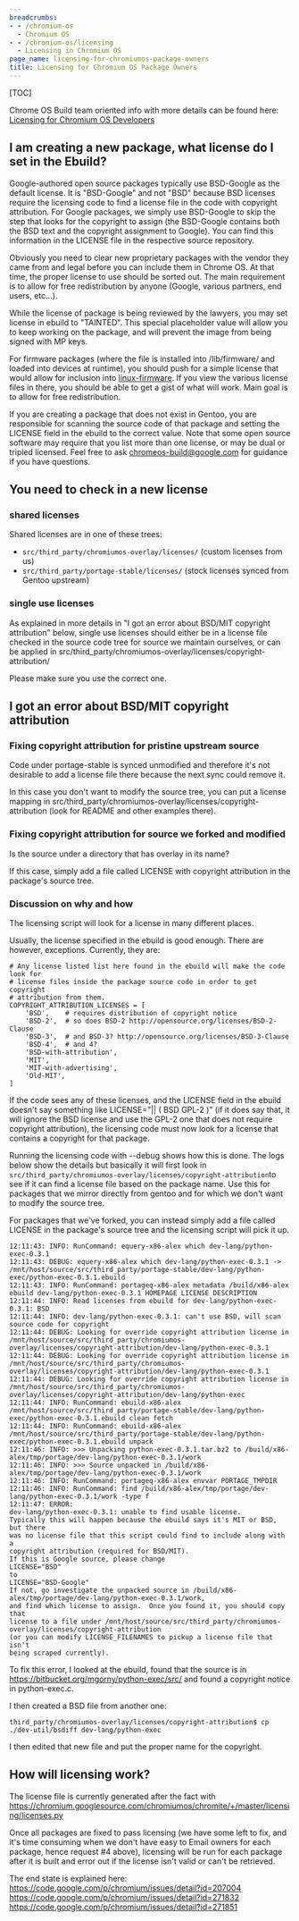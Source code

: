 ```yaml
---
breadcrumbs:
- - /chromium-os
  - Chromium OS
- - /chromium-os/licensing
  - Licensing in Chromium OS
page_name: licensing-for-chromiumos-package-owners
title: Licensing for Chromium OS Package Owners
---
```


[TOC]

Chrome OS Build team oriented info with more details can be found here:
[Licensing for Chromium OS
Developers](/chromium-os/licensing/licensing-for-chromiumos-developers)

## I am creating a new package, what license do I set in the Ebuild?

Google-authored open source packages typically use BSD-Google as the default
license. It is "BSD-Google" and not "BSD" because BSD licenses require the
licensing code to find a license file in the code with copyright attribution.
For Google packages, we simply use BSD-Google to skip the step that looks for
the copyright to assign (the BSD-Google contains both the BSD text and the
copyright assignment to Google). You can find this information in the LICENSE
file in the respective source repository.

Obviously you need to clear new proprietary packages with the vendor they came
from and legal before you can include them in Chrome OS. At that time, the
proper license to use should be sorted out. The main requirement is to allow for
free redistribution by anyone (Google, various partners, end users, etc...).

While the license of package is being reviewed by the lawyers, you may set
license in ebuild to "TAINTED". This special placeholder value will allow you to
keep working on the package, and will prevent the image from being signed with
MP keys.

For firmware packages (where the file is installed into /lib/firmware/ and
loaded into devices at runtime), you should push for a simple license that would
allow for inclusion into
[linux-firmware](https://chromium.googlesource.com/chromiumos/third_party/linux-firmware/+/master/).
If you view the various license files in there, you should be able to get a gist
of what will work. Main goal is to allow for free redistribution.

If you are creating a package that does not exist in Gentoo, you are responsible
for scanning the source code of that package and setting the LICENSE field in
the ebuild to the correct value. Note that some open source software may require
that you list more than one license, or may be dual or tripled licensed. Feel
free to ask [chromeos-build@google.com](mailto:chromeos-build@google.com) for
guidance if you have questions.

## You need to check in a new license

### shared licenses

Shared licenses are in one of these trees:

*   `src/third_party/chromiumos-overlay/licenses/` (custom licenses from
            us)
*   `src/third_party/portage-stable/licenses/` (stock licenses synced
            from Gentoo upstream)

### single use licenses

As explained in more details in "I got an error about BSD/MIT copyright
attribution" below, single use licenses should either be in a license file
checked in the source code tree for source we maintain ourselves, or can be
applied in src/third_party/chromiumos-overlay/licenses/copyright-attribution/

Please make sure you use the correct one.

## I got an error about BSD/MIT copyright attribution

### Fixing copyright attribution for pristine upstream source

Code under portage-stable is synced unmodified and therefore it's not desirable
to add a license file there because the next sync could remove it.

In this case you don't want to modify the source tree, you can put a license
mapping in src/third_party/chromiumos-overlay/licenses/copyright-attribution
(look for README and other examples there).

### Fixing copyright attribution for source we forked and modified

Is the source under a directory that has overlay in its name?

If this case, simply add a file called LICENSE with copyright attribution in the
package's source tree.

### Discussion on why and how

The licensing script will look for a license in many different places.

Usually, the license specified in the ebuild is good enough. There are however,
exceptions. Currently, they are:

```none
# Any license listed list here found in the ebuild will make the code look for
# license files inside the package source code in order to get copyright
# attribution from them.
COPYRIGHT_ATTRIBUTION_LICENSES = [
    'BSD',    # requires distribution of copyright notice
    'BSD-2',  # so does BSD-2 http://opensource.org/licenses/BSD-2-Clause
    'BSD-3',  # and BSD-3? http://opensource.org/licenses/BSD-3-Clause
    'BSD-4',  # and 4?
    'BSD-with-attribution',
    'MIT',
    'MIT-with-advertising',
    'Old-MIT',
]
```

If the code sees any of these licenses, and the LICENSE field in the ebuild
doesn't say something like LICENSE="|| ( BSD GPL-2 )" (if it does say that, it
will ignore the BSD license and use the GPL-2 one that does not require
copyright attribution), the licensing code must now look for a license that
contains a copyright for that package.

Running the licensing code with --debug shows how this is done. The logs below
show the details but basically it will first look in
`src/third_party/chromiumos-overlay/licenses/copyright-attribution`to see if it
can find a license file based on the package name. Use this for packages that we
mirror directly from gentoo and for which we don't want to modify the source
tree.

For packages that we've forked, you can instead simply add a file called LICENSE
in the package's source tree and the licensing script will pick it up.

```none
12:11:43: INFO: RunCommand: equery-x86-alex which dev-lang/python-exec-0.3.1
12:11:43: DEBUG: equery-x86-alex which dev-lang/python-exec-0.3.1 -> /mnt/host/source/src/third_party/portage-stable/dev-lang/python-exec/python-exec-0.3.1.ebuild
12:11:43: INFO: RunCommand: portageq-x86-alex metadata /build/x86-alex ebuild dev-lang/python-exec-0.3.1 HOMEPAGE LICENSE DESCRIPTION
12:11:44: INFO: Read licenses from ebuild for dev-lang/python-exec-0.3.1: BSD
12:11:44: INFO: dev-lang/python-exec-0.3.1: can't use BSD, will scan source code for copyright
12:11:44: DEBUG: Looking for override copyright attribution license in /mnt/host/source/src/third_party/chromiumos-overlay/licenses/copyright-attribution/dev-lang/python-exec-0.3.1
12:11:44: DEBUG: Looking for override copyright attribution license in /mnt/host/source/src/third_party/chromiumos-overlay/licenses/copyright-attribution/dev-lang/python-exec-0.3.1
12:11:44: DEBUG: Looking for override copyright attribution license in /mnt/host/source/src/third_party/chromiumos-overlay/licenses/copyright-attribution/dev-lang/python-exec
12:11:44: INFO: RunCommand: ebuild-x86-alex /mnt/host/source/src/third_party/portage-stable/dev-lang/python-exec/python-exec-0.3.1.ebuild clean fetch
12:11:44: INFO: RunCommand: ebuild-x86-alex /mnt/host/source/src/third_party/portage-stable/dev-lang/python-exec/python-exec-0.3.1.ebuild unpack
12:11:46: INFO: >>> Unpacking python-exec-0.3.1.tar.bz2 to /build/x86-alex/tmp/portage/dev-lang/python-exec-0.3.1/work
12:11:46: INFO: >>> Source unpacked in /build/x86-alex/tmp/portage/dev-lang/python-exec-0.3.1/work
12:11:46: INFO: RunCommand: portageq-x86-alex envvar PORTAGE_TMPDIR
12:11:46: INFO: RunCommand: find /build/x86-alex/tmp/portage/dev-lang/python-exec-0.3.1/work -type f
12:11:47: ERROR: 
dev-lang/python-exec-0.3.1: unable to find usable license.
Typically this will happen because the ebuild says it's MIT or BSD, but there
was no license file that this script could find to include along with a
copyright attribution (required for BSD/MIT).
If this is Google source, please change
LICENSE="BSD"
to
LICENSE="BSD-Google"
If not, go investigate the unpacked source in /build/x86-alex/tmp/portage/dev-lang/python-exec-0.3.1/work,
and find which license to assign.  Once you found it, you should copy that
license to a file under /mnt/host/source/src/third_party/chromiumos-overlay/licenses/copyright-attribution
(or you can modify LICENSE_FILENAMES to pickup a license file that isn't
being scraped currently).
```

To fix this error, I looked at the ebuild, found that the source is in
<https://bitbucket.org/mgorny/python-exec/src/> and found a copyright notice in
python-exec.c.

I then created a BSD file from another one:

```none
third_party/chromiumos-overlay/licenses/copyright-attribution$ cp ./dev-util/bsdiff dev-lang/python-exec
```

I then edited that new file and put the proper name for the copyright.

## How will licensing work?

The license file is currently generated after the fact with
<https://chromium.googlesource.com/chromiumos/chromite/+/master/licensing/licenses.py>

Once all packages are fixed to pass licensing (we have some left to fix, and
it's time consuming when we don't have easy to Email owners for each package,
hence request #4 above), licensing will be run for each package after it is
built and error out if the license isn't valid or can't be retrieved.

The end state is explained here:
<https://code.google.com/p/chromium/issues/detail?id=207004>
<https://code.google.com/p/chromium/issues/detail?id=271832>
<https://code.google.com/p/chromium/issues/detail?id=271851>